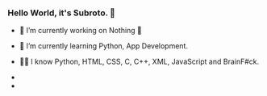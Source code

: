 ### Hello World, it's Subroto.  👋



- 🔭 I’m currently working on Nothing 🐸
- 🌱 I’m currently learning Python, App Development. 
- 👨‍💻 I know Python, HTML, CSS, C, C++, XML, JavaScript and BrainF#ck.

- <img scr="https://github-readme-states.vercel.app/api?username=subroto-das&&show_icons=True&title_color=#ffffff&icon_color=#ffffff&icon_color=#ff00ff&text_color=#f2f2f2&bg_color=#000000">
- <!--
- 👯 I’m looking to collaborate on ...
- 🤔 I’m looking for help with ...
- -->
- 💬 Ask me about Programming.
- <!--
- 📫 How to reach me: ...
- 😄 Pronouns: ...
- -->
- ⚡ Fun fact: Memes 

